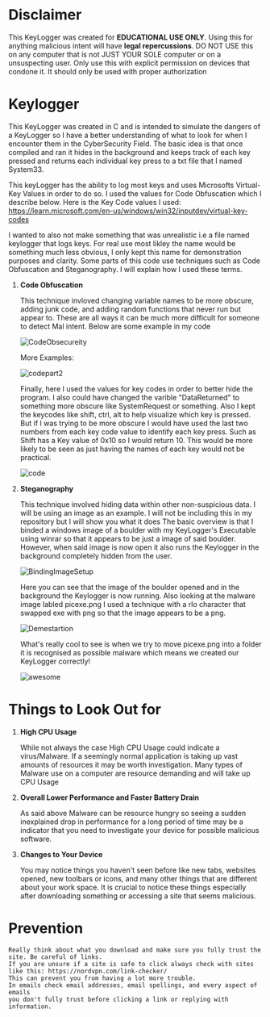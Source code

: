 # Disclaimer
This KeyLogger was created for **EDUCATIONAL USE ONLY**. Using this for anything malicious intent will have **legal repercussions**. DO NOT USE this on any computer that is not JUST YOUR SOLE computer or on
a unsuspecting user. Only use this with explicit permission on devices that condone it. It should only be used with proper authorization 

# Keylogger
This KeyLogger was created in C and is intended to simulate the dangers of a KeyLogger so I have a better understanding of what to look for when I encounter them in the CyberSecurity Field.
The basic idea is that once compiled and ran it hides in the background and keeps track of each key pressed and returns each individual key press to a txt file
that I named System33.

This keyLogger has the ability to log most keys and uses Microsofts Virtual-Key Values in order to do so. I used the values for Code Obfuscation which I describe below.
Here is the Key Code values I used: 
https://learn.microsoft.com/en-us/windows/win32/inputdev/virtual-key-codes


I wanted to also not make something that was unrealistic i.e a file named keylogger that logs keys. For real use most likley the name would be something much less obvious,
I only kept this name for demonstration purposes and clarity. Some parts of this code use techniques such as Code Obfuscation and Steganography. I will explain how I used these terms.

1. **Code Obfuscation**


    This technique invloved changing variable names to be more obscure, adding junk code, and adding random functions that never run but appear to.
    These are all ways it can be much more difficult for someone to detect Mal intent. Below are some example in my code

    ![CodeObsecureity](https://github.com/cscohera/Keylogger/assets/155030761/f0734029-dd00-4f50-af46-2657a819ef57)



    More Examples:



   ![codepart2](https://github.com/cscohera/Keylogger/assets/155030761/5d7cd834-7c84-4033-a2fc-57818c606849)


   Finally, here I used the values for key codes in order to better hide the program. I also could have
   changed the varible "DataReturned" to something more obscure like SystemRequest or something.
   Also I kept the keycodes like shift, ctrl, alt to help visualize which key is pressed. But if I was trying to be
   more obscure I would have used the last two numbers from each key code value to identify each key press.
   Such as Shift has a Key value of 0x10 so I would return 10. This would be more likely to be seen as just having
   the names of each key would not be practical. 


   ![code](https://github.com/cscohera/Keylogger/assets/155030761/3a68de89-f405-485b-966d-99a94e939ea1)

2. **Steganography**

   
    This technique involved hiding data within other non-suspicious data. I will be using an image as an example.
    I will not be including this in my repository but I will show you what it does
    The basic overview is that I binded a windows image of a boulder with my KeyLogger's Executable using winrar so that
    it appears to be just a image of said boulder. However, when said image is now open it also runs the Keylogger in the 
    background completely hidden from the user.

    ![BindingImageSetup](https://github.com/cscohera/Keylogger/assets/155030761/826ca115-f4db-48bd-b7d3-190783574b5b)




   Here you can see that the image of the boulder opened and in the background the Keylogger is now running.
   Also looking at the malware image labled picexe.png I used a technique with a rlo character that swapped exe with png
   so that the image appears to be a png.

   

   ![Demestartion](https://github.com/cscohera/Keylogger/assets/155030761/3f4ceb64-f4c2-4047-9c56-c0974a2e53fb)


   What's really cool to see is when we try to move picexe.png into a folder it is recognised as possible malware
   which means we created our KeyLogger correctly!
   

   ![awesome](https://github.com/cscohera/Keylogger/assets/155030761/993e8a8c-1133-42e4-8d46-0511e31af6a4)



# Things to Look Out for
1. **High CPU Usage**
   
   While not always the case High CPU Usage could indicate a virus/Malware. If a seemingly normal application is taking up vast amounts of resources
   it may be worth investigation. Many types of Malware use on a computer are resource demanding and will take up CPU Usage

2. **Overall Lower Performance and Faster Battery Drain**

   As said above Malware can be resource hungry so seeing a sudden inexplained drop in performance for a long period of time may be a indicator
   that you need to investigate your device for possible malicious software.

3. **Changes to Your Device**

   You may notice things you haven't seen before like new tabs, websites opened, new toolbars or icons, and many other things that are different
   about your work space. It is crucial to notice these things especially after downloading something or accessing a site that seems malicious.

# Prevention

    Really think about what you download and make sure you fully trust the site. Be careful of links.  
    If you are unsure if a site is safe to click always check with sites like this: https://nordvpn.com/link-checker/
    This can prevent you from having a lot more trouble. 
    In emails check email addresses, email spellings, and every aspect of emails 
    you don't fully trust before clicking a link or replying with information.
